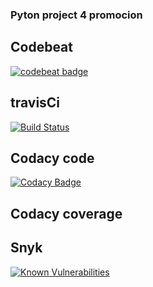 ### Pyton project 4 promocion

## Codebeat
[![codebeat badge](https://codebeat.co/badges/f90e9ca0-6bbd-4592-b8ae-209e3da07aa2)](https://codebeat.co/projects/github-com-carlosaguevarap-mirepositorio-master)

## travisCi
[![Build Status](https://travis-ci.com/carlosaguevarap/mirepositorio.svg?branch=master)](https://travis-ci.com/carlosaguevarap/mirepositorio)

## Codacy code
[![Codacy Badge](https://api.codacy.com/project/badge/Grade/deebb6a3cd5e4ee9a7d7c9fff6dae39a)](https://www.codacy.com/app/car1989/mirepositorio?utm_source=github.com&amp;utm_medium=referral&amp;utm_content=carlosaguevarap/mirepositorio&amp;utm_campaign=Badge_Grade)

## Codacy coverage


## Snyk                
[![Known Vulnerabilities](https://snyk.io/test/github/carlosaguevarap/mirepositorio/badge.svg?targetFile=requirements.txt)](https://snyk.io/test/github/carlosaguevarap/mirepositorio?targetFile=requirements.txt)
              
